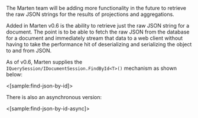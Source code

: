 <!--Title:Query for Raw JSON-->
<!--Url:query_json-->

<div class="alert alert-info" role="alert">The Marten team will be adding more functionality in the future to retrieve the raw JSON strings for the results of projections and aggregations.</div>

Added in Marten v0.6 is the ability to retrieve just the raw JSON string for a document. The point is to be able to fetch the raw JSON from the database for a document and immediately stream that data to a web client without having to take the performance hit of deserializing and serializing the object to and from JSON.

As of v0.6, Marten supplies the `IQuerySession/IDocumentSession.FindById<T>()` mechanism as shown below:

<[sample:find-json-by-id]>

There is also an asynchronous version:

<[sample:find-json-by-id-async]>
